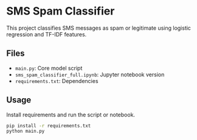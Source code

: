 # SMS Spam Classifier

This project classifies SMS messages as spam or legitimate using logistic regression and TF-IDF features.

## Files
- `main.py`: Core model script
- `sms_spam_classifier_full.ipynb`: Jupyter notebook version
- `requirements.txt`: Dependencies

## Usage
Install requirements and run the script or notebook.

```bash
pip install -r requirements.txt
python main.py
```
